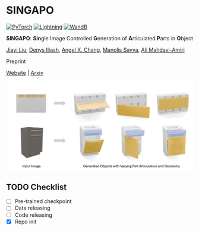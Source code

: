 # SINGAPO
<a href="https://pytorch.org/"><img alt="PyTorch" src="https://img.shields.io/badge/PyTorch-EE4C2C?style=for-the-badge&logo=pytorch&logoColor=white"></a>
<a href="https://pytorchlightning.ai/"><img alt="Lightning" src="https://img.shields.io/badge/Lightning-792DE4?style=for-the-badge&logo=lightning&logoColor=white"></a>
<a href="https://wandb.ai/site"><img alt="WandB" src="https://img.shields.io/badge/Weights_&_Biases-FFBE00?style=for-the-badge&logo=WeightsAndBiases&logoColor=white"></a>

**SINGAPO**: **Sin**gle Image Controlled **G**eneration of **A**rticulated **P**arts in **O**bject

[Jiayi Liu](https://sevenljy.github.io/), [Denys Iliash](), [Angel X. Chang](https://angelxuanchang.github.io/), [Manolis Savva](https://msavva.github.io/), [Ali Mahdavi-Amiri](https://www.sfu.ca/~amahdavi/)

Preprint

[Website](https://3dlg-hcvc.github.io/singapo/) | [Arxiv](https://arxiv.org/pdf/2410.16499) 

![teaset](docs/static/images/teaser.png)



## TODO Checklist
- [ ] Pre-trained checkpoint
- [ ] Data releasing
- [ ] Code releasing
- [x] Repo init